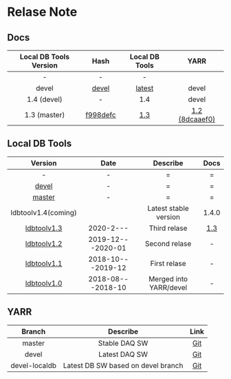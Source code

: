 # Relase Note

## Docs

|Local DB Tools Version|Hash                                                                    |Local DB Tools                                         |YARR                                                          |
|:--------------------:|:----------------------------------------------------------------------:|:-----------------------------------------------------:|:------------------------------------------------------------:|
|-                     |-                                                                       |-                                                      |                                                              |
|devel                 |[devel](https://localdb-docs.readthedocs.io/en/devel/)                  |[latest](https://localdb-docs.readthedocs.io/en/devel/)|devel                                                         |
|1.4 (devel)           |-                                                                       |1.4                                                    |devel                                                         |
|1.3 (master)          |[f998defc](https://gitlab.cern.ch/YARR/localdb-tools/-/tree/ldbtoolv1.3)|[1.3](https://localdb-docs.readthedocs.io/en/1.3/)     |[1.2 (8dcaaef0)](https://gitlab.cern.ch/YARR/YARR/-/tree/v1.2)|

## Local DB Tools

|Version                                                                    |Date             |Describe              |Docs                                                |
|:-------------------------------------------------------------------------:|:---------------:|:--------------------:|:--------------------------------------------------:|
|-                                                                          |-                |=                     |=                                                   |
|[devel](https://gitlab.cern.ch/YARR/localdb-tools/-/tree/devel)            |-                |=                     |=                                                   |
|[master](https://gitlab.cern.ch/YARR/localdb-tools/-/tree/master)          |-                |=                     |=                                                   |
|ldbtoolv1.4(coming)                                                        |                 |Latest stable version |1.4.0                                               |
|[ldbtoolv1.3](https://gitlab.cern.ch/YARR/localdb-tools/-/tree/ldbtoolv1.3)|2020-2---        |Third relase          |[1.3](https://localdb-docs.readthedocs.io/en/v.1.3/)|
|[ldbtoolv1.2](https://gitlab.cern.ch/YARR/localdb-tools/-/tree/ldbtoolv1.2)|2019-12---2020-01|Second relase         |-                                                   |
|[ldbtoolv1.1](https://gitlab.cern.ch/YARR/localdb-tools/-/tree/ldbtoolv1.1)|2018-10---2019-12|First relase          |-                                                   |
|[ldbtoolv1.0](https://gitlab.cern.ch/YARR/localdb-tools/-/tree/ldbtoolv1.0)|2018-08---2018-10|Merged into YARR/devel|-                                                   |

## YARR

|Branch       |Describe                          |Link                                                        |
|:-----------:|:--------------------------------:|:----------------------------------------------------------:|
|master       |Stable DAQ SW                     |[Git](https://gitlab.cern.ch/YARR/YARR/tree/master)         |
|devel        |Latest DAQ SW                     |[Git](https://gitlab.cern.ch/YARR/YARR/tree/devel)          |
|devel-localdb|Latest DB SW based on devel branch|[Git](https://gitlab.cern.ch/YARR/YARR/tree/devel-localdb)  |
